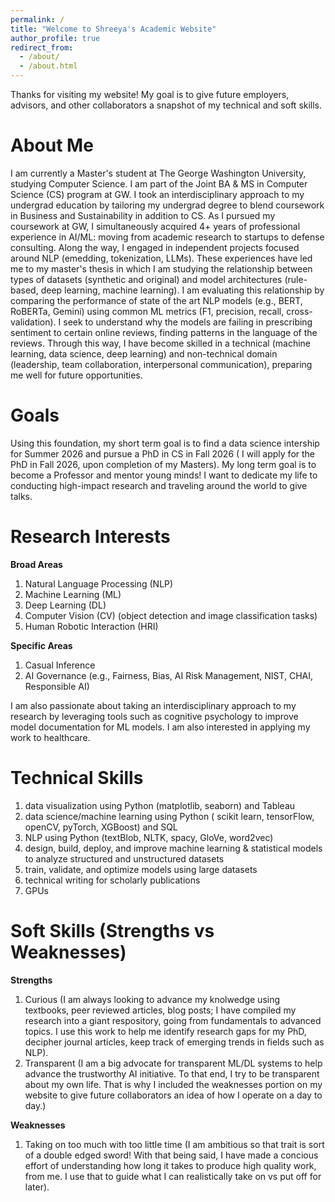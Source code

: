 ```yaml
---
permalink: /
title: "Welcome to Shreeya's Academic Website"
author_profile: true
redirect_from: 
  - /about/
  - /about.html
---
```


Thanks for visiting my website! My goal is to give future employers, advisors, and other collaborators a snapshot of my technical and soft skills.


About Me
======
I am currently a Master's student at The George Washington University, studying Computer Science. I am part of the Joint BA & MS in Computer Science (CS) program at GW. I took an interdisciplinary approach to my undergrad education by tailoring my undergrad degree to blend coursework in Business and Sustainability in addition to CS. As I pursued my coursework at GW, I simultaneously acquired 4+ years of professional experience in AI/ML: moving from academic research to startups to defense consulting. Along the way, I engaged in independent projects focused around NLP (emedding, tokenization, LLMs). These experiences have led me to my master's thesis in which I am studying the relationship between types of datasets (synthetic and original) and model architectures (rule-based, deep learning, machine learning). I am evaluating this relationship by comparing the performance of state of the art NLP models (e.g., BERT, RoBERTa, Gemini) using common ML metrics (F1, precision, recall, cross-validation). I seek to understand why the models are failing in prescribing sentiment to certain online reviews, finding patterns in the language of the reviews.  Through this way, I have become skilled in a technical (machine learning, data science, deep learning) and non-technical domain (leadership, team collaboration, interpersonal communication), preparing me well for future opportunities. 

Goals
======
Using this foundation, my short term goal is to find a data science intership for Summer 2026 and pursue a PhD in CS in Fall 2026 ( I will apply for the PhD in Fall 2026, upon completion of my Masters). My long term goal is to become a Professor and mentor young minds! I want to dedicate my life to conducting high-impact research and traveling around the world to give talks. 

Research Interests 
======

**Broad Areas**
1. Natural Language Processing (NLP)
2. Machine Learning (ML)
3. Deep Learning (DL)
4. Computer Vision (CV) (object detection and image classification tasks) 
5. Human Robotic Interaction (HRI)

**Specific Areas**
1. Casual Inference
2. AI Governance (e.g., Fairness, Bias, AI Risk Management, NIST, CHAI, Responsible AI)

I am also passionate about taking an interdisciplinary approach to my research by leveraging tools such as cognitive psychology to improve model documentation for ML models. I am also interested in applying my work to healthcare. 


Technical Skills
======
1. data visualization using Python (matplotlib, seaborn) and Tableau 
2. data science/machine learning using Python ( scikit learn, tensorFlow, openCV, pyTorch, XGBoost) and SQL
3. NLP using Python (textBlob, NLTK, spacy, GloVe, word2vec)
4. design, build, deploy, and improve machine learning & statistical models to analyze structured and unstructured datasets
5. train, validate, and optimize models using large datasets
6. technical writing for scholarly publications
7. GPUs

Soft Skills (Strengths vs Weaknesses)
======
**Strengths**
1. Curious (I am always looking to advance my knolwedge using textbooks, peer reviewed articles, blog posts; I have compiled my research into a giant respository, going from fundamentals to advanced topics. I use this work to help me identify research gaps for my PhD, decipher journal articles, keep track of emerging trends in fields such as NLP).
2. Transparent (I am a big advocate for transparent ML/DL systems to help advance the trustworthy AI initiative. To that end, I try to be transparent about my own life. That is why I included the weaknesses portion on my website to give future collaborators an idea of how I operate on a day to day.)

**Weaknesses** 
1. Taking on too much with too little time (I am ambitious so that trait is sort of a double edged sword! With that being said, I have made a concious effort of understanding how long it takes to produce high quality work, from me. I use that to guide what I can realistically take on vs put off for later).
   
   

